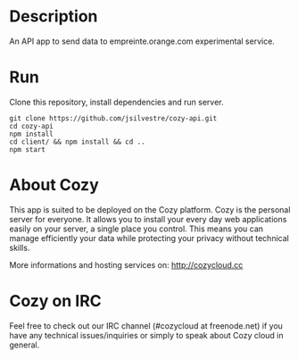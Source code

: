 # Description

An API app to send data to empreinte.orange.com experimental service.

# Run

Clone this repository, install dependencies and run server.

    git clone https://github.com/jsilvestre/cozy-api.git
    cd cozy-api
    npm install
    cd client/ && npm install && cd ..
    npm start

# About Cozy

This app is suited to be deployed on the Cozy platform. Cozy is the personal
server for everyone. It allows you to install your every day web applications
easily on your server, a single place you control. This means you can manage
efficiently your data while protecting your privacy without technical skills.

More informations and hosting services on:
http://cozycloud.cc

# Cozy on IRC

Feel free to check out our IRC channel (#cozycloud at freenode.net) if you have any technical issues/inquiries or simply to speak about Cozy cloud in general.
